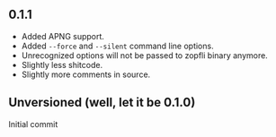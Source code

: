 0.1.1
-----

* Added APNG support.
* Added `--force` and `--silent` command line options.
* Unrecognized options will not be passed to zopfli binary anymore.
* Slightly less shitcode.
* Slightly more comments in source.

Unversioned (well, let it be 0.1.0)
-----------------------------------

Initial commit
